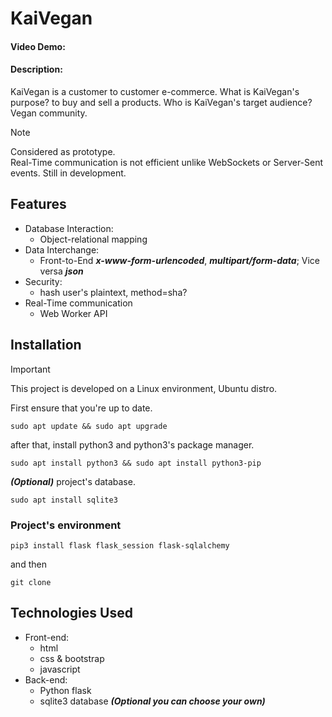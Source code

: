# KaiVegan
#### Video Demo: ~~<URL HERE>~~
#### Description: 
KaiVegan is a customer to customer e-commerce. What is KaiVegan's purpose? to buy and sell a products. Who is KaiVegan's target audience? Vegan community.

> [!NOTE]
> Considered as prototype. <br>
> Real-Time communication is not efficient unlike WebSockets or Server-Sent events.
> Still in development.

## Features
- Database Interaction:
  - Object-relational mapping
- Data Interchange:
  - Front-to-End ***x-www-form-urlencoded***, ***multipart/form-data***; Vice versa ***json***
- Security:
  - hash user's plaintext, method=sha?
- Real-Time communication
  - Web Worker API

## Installation
> [!IMPORTANT]
> This project is developed on a Linux environment, Ubuntu distro.

First ensure that you're up to date.
```
sudo apt update && sudo apt upgrade
```
after that, install python3 and python3's package manager.
```
sudo apt install python3 && sudo apt install python3-pip
```
***(Optional)*** project's database.
```
sudo apt install sqlite3
```
### Project's environment
```
pip3 install flask flask_session flask-sqlalchemy
```
and then 
```
git clone 
```

## Technologies Used
- Front-end:
  - html
  - css & bootstrap
  - javascript
- Back-end:
  - Python flask
  - sqlite3 database ***(Optional you can choose your own)***
